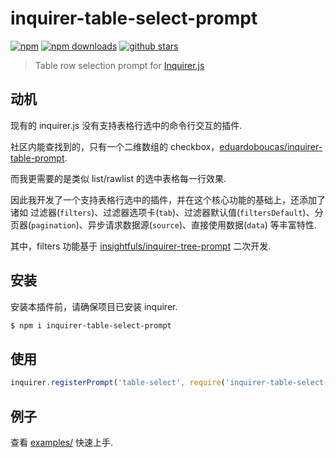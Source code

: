 # inquirer-table-select-prompt

[![npm](https://badgen.net/npm/v/inquirer-table-select-prompt)](https://www.npmjs.com/package/inquirer-table-select-prompt) [![npm downloads](https://badgen.net/npm/dt/inquirer-table-select-prompt)](https://www.npmjs.com/package/inquirer-table-select-prompt) [![github stars](https://badgen.net/github/stars/gylidian/inquirer-table-select-prompt)](https://github.com/gylidian/inquirer-table-select-prompt)

> Table row selection prompt for [Inquirer.js](https://github.com/SBoudrias/Inquirer.js)

## 动机

现有的 inquirer.js 没有支持表格行选中的命令行交互的插件.

社区内能查找到的，只有一个二维数组的 checkbox，[eduardoboucas/inquirer-table-prompt](https://github.com/eduardoboucas/inquirer-table-prompt).

而我更需要的是类似 list/rawlist 的选中表格每一行效果.

因此我开发了一个支持表格行选中的插件，并在这个核心功能的基础上，还添加了诸如 过滤器(`filters`)、过滤器选项卡(`tab`)、过滤器默认值(`filtersDefault`)、分页器(`pagination`)、异步请求数据源(`source`)、直接使用数据(`data`) 等丰富特性.

其中，filters 功能基于 [insightfuls/inquirer-tree-prompt](https://github.com/insightfuls/inquirer-tree-prompt) 二次开发.

## 安装

安装本插件前，请确保项目已安装 inquirer.

```bash
$ npm i inquirer-table-select-prompt
```

## 使用

```typescript
inquirer.registerPrompt('table-select', require('inquirer-table-select-prompt'))
```

## 例子

查看 [examples/](https://github.com/gylidian/inquirer-table-select-prompt/blob/master/examples) 快速上手.
